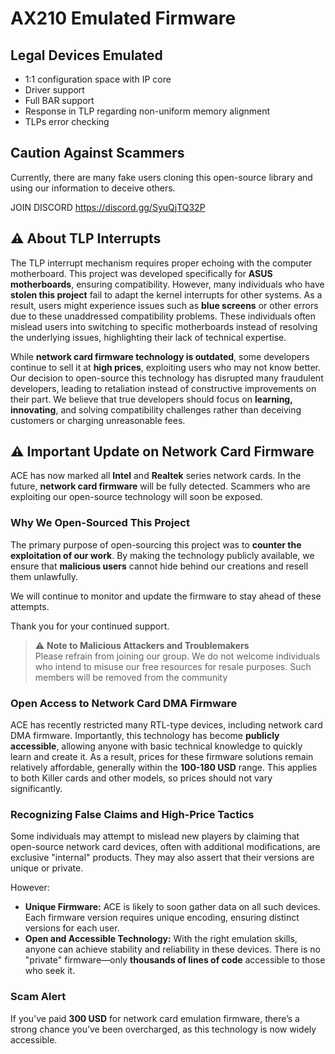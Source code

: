 # AX210 Emulated Firmware

## Legal Devices Emulated
- 1:1 configuration space with IP core
- Driver support
- Full BAR support
- Response in TLP regarding non-uniform memory alignment
- TLPs error checking
## Caution Against Scammers
Currently, there are many fake users cloning this open-source library and using our information to deceive others. 

JOIN DISCORD https://discord.gg/SyuQjTQ32P

## ⚠️ About TLP Interrupts

The TLP interrupt mechanism requires proper echoing with the computer motherboard. This project was developed specifically for **ASUS motherboards**, ensuring compatibility. However, many individuals who have **stolen this project** fail to adapt the kernel interrupts for other systems. As a result, users might experience issues such as **blue screens** or other errors due to these unaddressed compatibility problems. These individuals often mislead users into switching to specific motherboards instead of resolving the underlying issues, highlighting their lack of technical expertise.

While **network card firmware technology is outdated**, some developers continue to sell it at **high prices**, exploiting users who may not know better. Our decision to open-source this technology has disrupted many fraudulent developers, leading to retaliation instead of constructive improvements on their part. We believe that true developers should focus on **learning, innovating**, and solving compatibility challenges rather than deceiving customers or charging unreasonable fees.
  
## ⚠️ Important Update on Network Card Firmware

ACE has now marked all **Intel** and **Realtek** series network cards. In the future, **network card firmware** will be fully detected. Scammers who are exploiting our open-source technology will soon be exposed.

### Why We Open-Sourced This Project
The primary purpose of open-sourcing this project was to **counter the exploitation of our work**. By making the technology publicly available, we ensure that **malicious users** cannot hide behind our creations and resell them unlawfully.

We will continue to monitor and update the firmware to stay ahead of these attempts.

Thank you for your continued support.
> ⚠️ **Note to Malicious Attackers and Troublemakers**  
> Please refrain from joining our group. We do not welcome individuals who intend to misuse our free resources for resale purposes. Such members will be removed from the community

### Open Access to Network Card DMA Firmware
ACE has recently restricted many RTL-type devices, including network card DMA firmware. Importantly, this technology has become **publicly accessible**, allowing anyone with basic technical knowledge to quickly learn and create it. As a result, prices for these firmware solutions remain relatively affordable, generally within the **100-180 USD** range. This applies to both Killer cards and other models, so prices should not vary significantly.


### Recognizing False Claims and High-Price Tactics
Some individuals may attempt to mislead new players by claiming that open-source network card devices, often with additional modifications, are exclusive "internal" products. They may also assert that their versions are unique or private. 

However:
- **Unique Firmware:** ACE is likely to soon gather data on all such devices. Each firmware version requires unique encoding, ensuring distinct versions for each user.
- **Open and Accessible Technology:** With the right emulation skills, anyone can achieve stability and reliability in these devices. There is no "private" firmware—only **thousands of lines of code** accessible to those who seek it.

### Scam Alert
If you’ve paid **300 USD** for network card emulation firmware, there’s a strong chance you’ve been overcharged, as this technology is now widely accessible.

